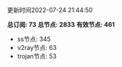 更新时间2022-07-24 21:44:50

**总订阅: 73**
**总节点: 2833**
**有效节点: 461**
- ss节点: 345
- v2ray节点: 63
- trojan节点: 53
